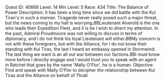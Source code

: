 Quest ID: 40668
Level: 14
Min Level: 5
Race: 434
Title: The Balance of Power
Description: It has been a long time since we did battle with the Kul Tiran's in such a manner. Tiragarde never really posed such a major threat, but the news coming to my hall is worrying.$B$BLieutenant Alverold is the one who leads their Expedition Fleet, and it is he I wish to direct my attention. In the past, Admiral Proudmoore was not willing to discuss in terms of diplomacy, and I do not think his loyal Lieutenant will either.$B$BMy concern is not with these foreigners, but with the Alliance, for I do not know their standing with Kul Tiras, the last I heard an embassy opened in Stormwind. The last thing we want is an all out war between our factions.$B$BI must know more before I directly engage and I would trust you to speak with an agent in Ratchet that goes by the name 'Mally O'Flor', he is a human.
Objective: Find and speak with Mally O'Flor to decipher the relationship between Kul Tiras and the Alliance on behalf of Thrall.
